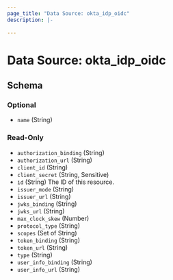 ```yaml
---
page_title: "Data Source: okta_idp_oidc"
description: |-
  
---
```


# Data Source: okta_idp_oidc





<!-- schema generated by tfplugindocs -->
## Schema

### Optional

- `name` (String)

### Read-Only

- `authorization_binding` (String)
- `authorization_url` (String)
- `client_id` (String)
- `client_secret` (String, Sensitive)
- `id` (String) The ID of this resource.
- `issuer_mode` (String)
- `issuer_url` (String)
- `jwks_binding` (String)
- `jwks_url` (String)
- `max_clock_skew` (Number)
- `protocol_type` (String)
- `scopes` (Set of String)
- `token_binding` (String)
- `token_url` (String)
- `type` (String)
- `user_info_binding` (String)
- `user_info_url` (String)


